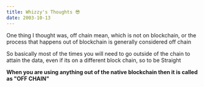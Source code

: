 ```yaml
---
title: Whizzy's Thoughts 😎
date: 2003-10-13
---
```


One thing I thought was, off chain mean, which is not on blockchain, or the process that happens out of blockchain is generally considered off chain

So basically most of the times you will need to go outside of the chain to attain the data, even if its on a different block chain, so to be Straight 

**When you are using anything out of the native blockchain then it is called as "OFF CHAIN"**




